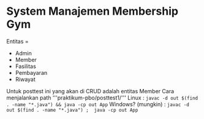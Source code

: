 # System Manajemen Membership Gym
Entitas = 
- Admin
- Member
- Fasilitas
- Pembayaran
- Riwayat

Untuk posttest ini yang akan di CRUD adalah entitas Member 
Cara menjalankan path '''praktikum-pbo/posttest1/'''
Linux :
```javac -d out $(find . -name "*.java") && java -cp out App```
Windows? (mungkin) :
```javac -d out $(find . -name "*.java") ;  java -cp out App```